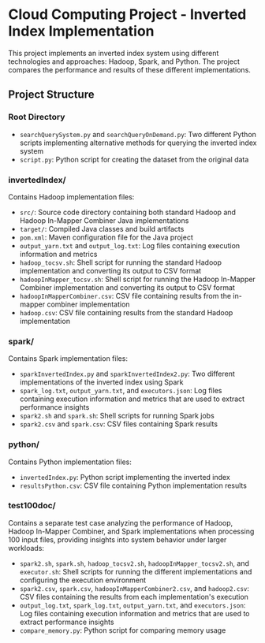 # Cloud Computing Project - Inverted Index Implementation

This project implements an inverted index system using different technologies and approaches: Hadoop, Spark, and Python. The project compares the performance and results of these different implementations.

## Project Structure

### Root Directory
- `searchQuerySystem.py` and `searchQueryOnDemand.py`: Two different Python scripts implementing alternative methods for querying the inverted index system
- `script.py`: Python script for creating the dataset from the original data

### invertedIndex/
Contains Hadoop implementation files:
- `src/`: Source code directory containing both standard Hadoop and Hadoop In-Mapper Combiner Java implementations
- `target/`: Compiled Java classes and build artifacts
- `pom.xml`: Maven configuration file for the Java project
- `output_yarn.txt` and `output_log.txt`: Log files containing execution information and metrics
- `hadoop_tocsv.sh`: Shell script for running the standard Hadoop implementation and converting its output to CSV format
- `hadoopInMapper_tocsv.sh`: Shell script for running the Hadoop In-Mapper Combiner implementation and converting its output to CSV format
- `hadoopInMapperCombiner.csv`: CSV file containing results from the in-mapper combiner implementation
- `hadoop.csv`: CSV file containing results from the standard Hadoop implementation

### spark/
Contains Spark implementation files:
- `sparkInvertedIndex.py` and `sparkInvertedIndex2.py`: Two different implementations of the inverted index using Spark
- `spark_log.txt`, `output_yarn.txt`, and `executors.json`: Log files containing execution information and metrics that are used to extract performance insights
- `spark2.sh` and `spark.sh`: Shell scripts for running Spark jobs
- `spark2.csv` and `spark.csv`: CSV files containing Spark results

### python/
Contains Python implementation files:
- `invertedIndex.py`: Python script implementing the inverted index
- `resultsPython.csv`: CSV file containing Python implementation results

### test100doc/
Contains a separate test case analyzing the performance of Hadoop, Hadoop In-Mapper Combiner, and Spark implementations when processing 100 input files, providing insights into system behavior under larger workloads:
- `spark2.sh`, `spark.sh`, `hadoop_tocsv2.sh`, `hadoopInMapper_tocsv2.sh`, and `executor.sh`: Shell scripts for running the different implementations and configuring the execution environment
- `spark2.csv`, `spark.csv`, `hadoopInMapperCombiner2.csv`, and `hadoop2.csv`: CSV files containing the results from each implementation's execution
- `output_log.txt`, `spark_log.txt`, `output_yarn.txt`, and `executors.json`: Log files containing execution information and metrics that are used to extract performance insights
- `compare_memory.py`: Python script for comparing memory usage

